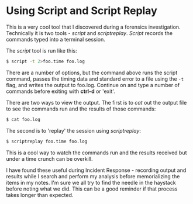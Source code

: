 # Using Script and Script Replay

This is a very cool tool that I discovered during a forensics investigation. Technically
it is two tools - *script* and *scriptreplay*. *Script* records the commands typed into a terminal
session. 

The *script* tool is run like this:

```bash
$ script -t 2>foo.time foo.log
```
There are a number of options, but the command above runs the script command, passes the timing data
and standard error to a file using the <code>-t</code> flag, and writes the output to foo.log. Continue
on and type a number of commands before exiting with **ctrl-d** or 'exit'.

There are two ways to view the output. The first is to *cat* out the output file to see the commands
run and the results of those commands:

```bash
$ cat foo.log
```
The second is to 'replay' the session using *scriptreplay*:

```bash
$ scriptreplay foo.time foo.log
```
This is a cool way to watch the commands run and the results received but under a time crunch can
be overkill.

I have found these useful during Incident Response - recording output and results while I search and
perform my analysis before memorializing the items in my notes. I'm sure we all try to find the
needle in the haystack before noting what we did. This can be a good reminder if that process
takes longer than expected.
